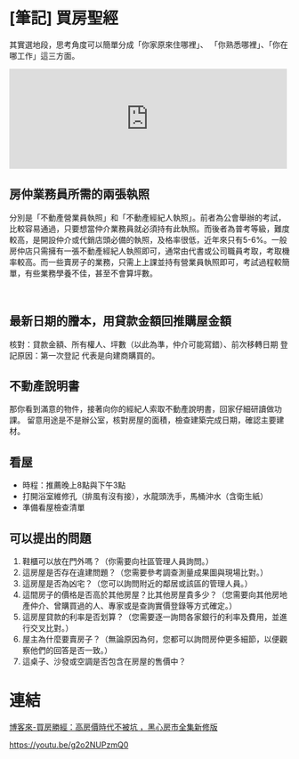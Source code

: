 # [筆記] 買房聖經


其實選地段，思考角度可以簡單分成「你家原來住哪裡」、 「你熟悉哪裡」、「你在哪工作」這三方面。
<!--more-->

<iframe src="https://open.firstory.me/embed/story/cljli8oo802dc01tzbkjdcxx3" height="180" width="99%" frameborder="0" scrolling="no"></iframe>

## 房仲業務員所需的兩張執照

分別是「不動產營業員執照」和「不動產經紀人執照」。前者為公會舉辦的考試，比較容易通過，只要想當仲介業務員就必須持有此執照。而後者為普考等級，難度較高，是開設仲介或代銷店頭必備的執照，及格率很低，近年來只有5-6%。一般房仲店只需擁有一張不動產經紀人執照即可，通常由代書或公司職員考取，考取機率較高。而一些賣房子的業務，只需上上課並持有營業員執照即可，考試過程較簡單，有些業務學養不佳，甚至不會算坪數。

‌

## 最新日期的謄本，用貸款金額回推購屋金額

核對：貸款金額、所有權人、坪數（以此為準，仲介可能寫錯）、前次移轉日期
登記原因：第一次登記 代表是向建商購買的。

## 不動產說明書

那你看到滿意的物件，接著向你的經紀人索取不動產說明書，回家仔細研讀做功課。
留意用途是不是辦公室，核對房屋的面積，檢查建築完成日期，確認主要建材。

## 看屋

- 時程：推薦晚上8點與下午3點
- 打開浴室維修孔（排風有沒有接），水龍頭洗手，馬桶沖水（含衛生紙）
- 準備看屋檢查清單

## 可以提出的問題

1. 鞋櫃可以放在門外嗎？（你需要向社區管理人員詢問。）
2. 這房屋是否存在違建問題？（您需要參考調查測量成果圖與現場比對。）
3. 這房屋是否為凶宅？（您可以詢問附近的鄰居或該區的管理人員。）
4. 這間房子的價格是否高於其他房屋？比其他房屋貴多少？（您需要向其他房地產仲介、曾購買過的人、專家或是查詢實價登錄等方式確定。）
5. 這房屋貸款的利率是否划算？（您需要逐一詢問各家銀行的利率及費用，並進行交叉比對。）
6. 屋主為什麼要賣房子？（無論原因為何，您都可以詢問房仲更多細節，以便觀察他們的回答是否一致。）
7. 這桌子、沙發或空調是否包含在房屋的售價中？

# 連結

[博客來-買房勝經：高房價時代不被坑 ，黑心房市全集新修版](https://www.books.com.tw/products/0010912723 "‌")

https://youtu.be/g2o2NUPzmQ0
